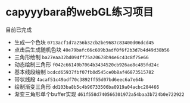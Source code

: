 # capyyybara的webGL练习项目
目前已完成
* 生成一个色块 `0713acf1d7a256b32cb2be9687c83400d06dcd45`
* 点击后生成随机色块 `40e79bafc66c609b3adf0f6f2b3d7b4d49d38b56`
* 三角形绘制 `ba27eaa32bd094ff75a20678b94e6c43c8f75e66`
* 动态绘制三角形 `f042c66149b7064b3434520cb926ae8c485fd24c`
* 基本线段绘制 `bcdcd65937fbf07fb0d545ce0b8af46873515782`
* 带状线段 `4acaf51c49adf70c3892ff55d07bd6eec6a7e64b`
* 绘制渐变三角形 `dd103ba8b5c4b96733506ba0919a04acbc204466`
* 渐变三角形单个buffer实现 `d61f558d740566301972a54baa3b724b0e722922`